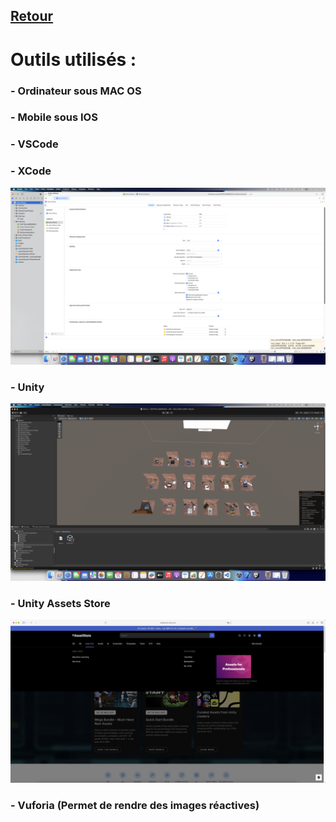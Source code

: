## [Retour](/Readme.md)

# Outils utilisés :

### - Ordinateur sous MAC OS
### - Mobile sous IOS
### - VSCode
### - XCode
 
<img src="/Images/capture_xcode.PNG" alt="XCode" width="700">

### - Unity
 
<img src="/Images/capture_unity.PNG" alt="Unity" width="700">

### - Unity Assets Store

<img src="/Images/capture_assets_store.png" alt="Unity" width="700">

### - Vuforia (Permet de rendre des images réactives)



